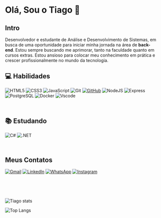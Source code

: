 # Olá, Sou o Tiago 👋

## Intro

Desenvolvedor e estudante de Análise e Desenvolvimento de Sistemas, em busca de uma oportunidade para iniciar minha jornada na área de **back-end**. Estou sempre buscando me aprimorar, tanto na faculdade quanto em cursos extras. Estou ansioso para colocar meu conhecimento em prática e crescer profissionalmente no mundo da tecnologia.

## 💻 Habilidades

![HTML5](https://img.shields.io/badge/HTML5-E34F26?style=for-the-badge&logo=html5&logoColor=white)
![CSS3](https://img.shields.io/badge/CSS3-1572B6?style=for-the-badge&logo=css3&logoColor=white)
![JavaScript](https://img.shields.io/badge/JavaScript-F7DF1E?style=for-the-badge&logo=javascript&logoColor=black)
![Git](https://img.shields.io/badge/GIT-E44C30?style=for-the-badge&logo=git&logoColor=white)
[![GitHub](https://img.shields.io/badge/GitHub-100000?style=for-the-badge&logo=github&logoColor=white)](https://github.com/tiagoLohan)
![NodeJS](https://img.shields.io/badge/node.js-6DA55F?style=for-the-badge&logo=node.js&logoColor=white)
![Express](https://img.shields.io/badge/express.js-%23404d59.svg?style=for-the-badge&logo=express&logoColor=%2361DAFB)
![PostgreSQL](https://img.shields.io/badge/PostgreSQL-000?style=for-the-badge&logo=postgresql)
![Docker](https://img.shields.io/badge/docker-0077B5?style=for-the-badge&logo=docker&logoColor=white)
![Vscode](https://img.shields.io/badge/Vscode-007ACC?style=for-the-badge&logo=visual-studio-code&logoColor=white)

<br>

## 📚 Estudando

![C#](https://img.shields.io/badge/C%23-239120?style=for-the-badge&logo=c-sharp&logoColor=white)
![.NET](https://img.shields.io/badge/.NET-5C2D91?style=for-the-badge&logo=.net&logoColor=white)

<br>

## Meus Contatos

[![Gmail](https://img.shields.io/badge/Gmail-333333?style=for-the-badge&logo=gmail&logoColor=red)](mailto:tiiagolohan@gmail.com)
[![LinkedIn](https://img.shields.io/badge/LinkedIn-0077B5?style=for-the-badge&logo=linkedin&logoColor=white)](https://www.linkedin.com/in/tiagolohan/)
[![WhatsApp](https://img.shields.io/badge/WhatsApp-25D366?style=for-the-badge&logo=whatsapp&logoColor=white)](https://wa.me/+55021969663077)
[![Instagram](https://img.shields.io/badge/-Instagram-%23E4405F?style=for-the-badge&logo=instagram&logoColor=white)](https://www.instagram.com/ttiagolohan_/)

<br> <br> <br>

![Tiago stats](https://github-readme-stats.vercel.app/api?username=tiagoLohan&theme=dark&show_icons=true)

![Top Langs](https://github-readme-stats-git-masterrstaa-rickstaa.vercel.app/api/top-langs/?username=tiagoLohan&layout=compact&bg_color=000&border_color=30A3DC&title_color=E94D5F&text_color=FFF)
